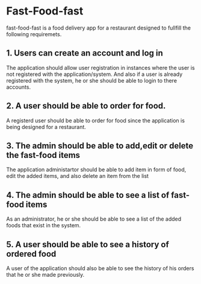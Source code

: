 # Fast-Food-fast
fast-food-fast is a food delivery app for a restaurant designed to fullfill the following requiremets.

## 1. Users can create an account and log in
The application should allow user registration in instances where the user is not registered
with the application/system. And also if a user is already registered with the system, he or 
she should be able to login to there accounts.

## 2. A user should be able to order for food.
A registerd user should be able to order for food since the application is being designed for 
a restaurant.

## 3. The admin should be able to add,edit or delete the fast-food items
The application administartor should be able to add item in form of food,
edit the added items, and also delete an item from the list

## 4. The admin should be able to see a list of fast-food items
As an administrator, he or she should be able to see a list of the added foods
that exist in the system.

## 5. A user should be able to see a history of ordered food
A user of the application should also be able to see the history of his orders
that he or she made previously.